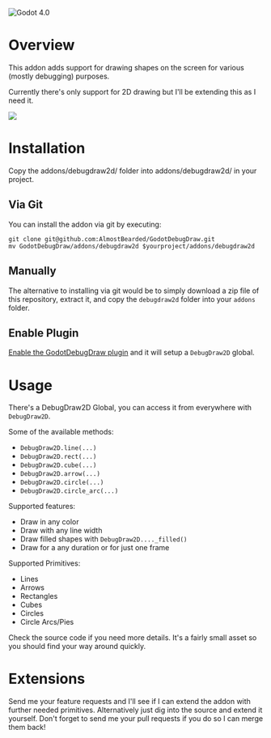 ![Godot 4.0](https://img.shields.io/badge/Godot-v4.0-%23478cbf?logo=godot-engine&logoColor=white)
# Overview

This addon adds support for drawing shapes on the screen for various (mostly debugging) purposes. 

Currently there's only support for 2D drawing but I'll be extending this as I need it.

![](https://i.imgur.com/2DCAKgp.png)

# Installation

Copy the addons/debugdraw2d/ folder into addons/debugdraw2d/ in your project.

## Via Git

You can install the addon via git by executing:

```
git clone git@github.com:AlmostBearded/GodotDebugDraw.git
mv GodotDebugDraw/addons/debugdraw2d $yourproject/addons/debugdraw2d
``` 

## Manually 

The alternative to installing via git would be to simply download a zip file of this repository,
extract it, and copy the `debugdraw2d` folder into your `addons` folder.


## Enable Plugin

[Enable the GodotDebugDraw
plugin](https://docs.godotengine.org/en/stable/tutorials/plugins/editor/installing_plugins.html)
and it will setup a `DebugDraw2D` global. 


# Usage

There's a DebugDraw2D Global, you can access it from everywhere with `DebugDraw2D`.

Some of the available methods:
- `DebugDraw2D.line(...)`
- `DebugDraw2D.rect(...)`
- `DebugDraw2D.cube(...)`
- `DebugDraw2D.arrow(...)`
- `DebugDraw2D.circle(...)`
- `DebugDraw2D.circle_arc(...)`

Supported features:
- Draw in any color
- Draw with any line width
- Draw filled shapes with `DebugDraw2D...._filled()`
- Draw for a any duration or for just one frame

Supported Primitives:
- Lines
- Arrows
- Rectangles
- Cubes
- Circles
- Circle Arcs/Pies

Check the source code if you need more details. It's a fairly small asset so you should find your way around quickly.

# Extensions

Send me your feature requests and I'll see if I can extend the addon with further needed primitives. Alternatively just dig into the source and extend it yourself. Don't forget to send me your pull requests if you do so I can merge them back!
